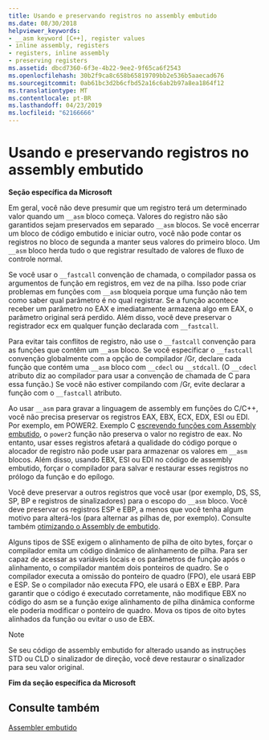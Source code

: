 ```yaml
---
title: Usando e preservando registros no assembly embutido
ms.date: 08/30/2018
helpviewer_keywords:
- __asm keyword [C++], register values
- inline assembly, registers
- registers, inline assembly
- preserving registers
ms.assetid: dbcd7360-6f3e-4b22-9ee2-9f65ca6f2543
ms.openlocfilehash: 30b2f9ca8c658b65819709bb2e536b5aaecad676
ms.sourcegitcommit: 0ab61bc3d2b6cfbd52a16c6ab2b97a8ea1864f12
ms.translationtype: MT
ms.contentlocale: pt-BR
ms.lasthandoff: 04/23/2019
ms.locfileid: "62166666"
---
```

# <a name="using-and-preserving-registers-in-inline-assembly"></a>Usando e preservando registros no assembly embutido

**Seção específica da Microsoft**

Em geral, você não deve presumir que um registro terá um determinado valor quando um `__asm` bloco começa. Valores do registro não são garantidos sejam preservados em separado `__asm` blocos. Se você encerrar um bloco de código embutido e iniciar outro, você não pode contar os registros no bloco de segunda a manter seus valores do primeiro bloco. Um `__asm` bloco herda tudo o que registrar resultado de valores de fluxo de controle normal.

Se você usar o `__fastcall` convenção de chamada, o compilador passa os argumentos de função em registros, em vez de na pilha. Isso pode criar problemas em funções com `__asm` bloqueia porque uma função não tem como saber qual parâmetro é no qual registrar. Se a função acontece receber um parâmetro no EAX e imediatamente armazena algo em EAX, o parâmetro original será perdido. Além disso, você deve preservar o registrador ecx em qualquer função declarada com `__fastcall`.

Para evitar tais conflitos de registro, não use o `__fastcall` convenção para as funções que contêm um `__asm` bloco. Se você especificar o `__fastcall` convenção globalmente com a opção de compilador /Gr, declare cada função que contém uma `__asm` bloco com `__cdecl` ou `__stdcall`. (O `__cdecl` atributo diz ao compilador para usar a convenção de chamada de C para essa função.) Se você não estiver compilando com /Gr, evite declarar a função com o `__fastcall` atributo.

Ao usar `__asm` para gravar a linguagem de assembly em funções do C/C++, você não precisa preservar os registros EAX, EBX, ECX, EDX, ESI ou EDI. Por exemplo, em POWER2. Exemplo C [escrevendo funções com Assembly embutido](../../assembler/inline/writing-functions-with-inline-assembly.md), o `power2` função não preserva o valor no registro de eax. No entanto, usar esses registros afetará a qualidade do código porque o alocador de registro não pode usar para armazenar os valores em `__asm` blocos. Além disso, usando EBX, ESI ou EDI no código de assembly embutido, forçar o compilador para salvar e restaurar esses registros no prólogo da função e do epílogo.

Você deve preservar a outros registros que você usar (por exemplo, DS, SS, SP, BP e registros de sinalizadores) para o escopo do `__asm` bloco. Você deve preservar os registros ESP e EBP, a menos que você tenha algum motivo para alterá-los (para alternar as pilhas de, por exemplo). Consulte também [otimizando o Assembly de embutido](../../assembler/inline/optimizing-inline-assembly.md).

Alguns tipos de SSE exigem o alinhamento de pilha de oito bytes, forçar o compilador emita um código dinâmico de alinhamento de pilha. Para ser capaz de acessar as variáveis locais e os parâmetros de função após o alinhamento, o compilador mantém dois ponteiros de quadro.  Se o compilador executa a omissão do ponteiro de quadro (FPO), ele usará EBP e ESP.  Se o compilador não executa FPO, ele usará o EBX e EBP. Para garantir que o código é executado corretamente, não modifique EBX no código do asm se a função exige alinhamento de pilha dinâmica conforme ele poderia modificar o ponteiro de quadro. Mova os tipos de oito bytes alinhados da função ou evitar o uso de EBX.

> [!NOTE]
>  Se seu código de assembly embutido for alterado usando as instruções STD ou CLD o sinalizador de direção, você deve restaurar o sinalizador para seu valor original.

**Fim da seção específica da Microsoft**

## <a name="see-also"></a>Consulte também

[Assembler embutido](../../assembler/inline/inline-assembler.md)<br/>